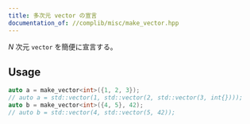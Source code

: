 ```yaml
---
title: 多次元 vector の宣言
documentation_of: //complib/misc/make_vector.hpp
---
```


$N$ 次元 `vector` を簡便に宣言する。

## Usage

```c++
auto a = make_vector<int>({1, 2, 3});
// auto a = std::vector(1, std::vector(2, std::vector(3, int{})));
auto b = make_vector<int>({4, 5}, 42);
// auto b = std::vector(4, std::vector(5, 42));
```
